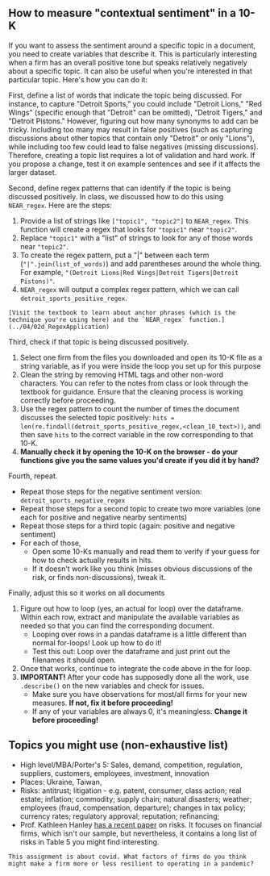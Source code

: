## How to measure "contextual sentiment" in a 10-K

If you want to assess the sentiment around a specific topic in a document, you need to create variables that describe it. This is particularly interesting when a firm has an overall positive tone but speaks relatively negatively about a specific topic. It can also be useful when you're interested in that particular topic. Here's how you can do it:

First, define a list of words that indicate the topic being discussed. For instance, to capture "Detroit Sports," you could include "Detroit Lions," "Red Wings" (specific enough that "Detroit" can be omitted), "Detroit Tigers," and "Detroit Pistons." However, figuring out how many synonyms to add can be tricky. Including too many may result in false positives (such as capturing discussions about other topics that contain only "Detroit" or only "Lions"), while including too few could lead to false negatives (missing discussions). Therefore, creating a topic list requires a lot of validation and hard work. If you propose a change, test it on example sentences and see if it affects the larger dataset.

Second, define regex patterns that can identify if the topic is being discussed positively. In class, we discussed how to do this using `NEAR_regex`. Here are the steps:

1.    Provide a list of strings like `["topic1", "topic2"]` to `NEAR_regex`. This function will create a regex that looks for `"topic1"` near `"topic2"`.
1.    Replace `"topic1"` with a "list" of strings to look for any of those words near `"topic2"`.
1.    To create the regex pattern, put a "|" between each term (`"|".join(list_of_words)`) and add parentheses around the whole thing. For example, `"(Detroit Lions|Red Wings|Detroit Tigers|Detroit Pistons)"`.
1.    `NEAR_regex` will output a complex regex pattern, which we can call `detroit_sports_positive_regex`.

```{tip}
[Visit the textbook to learn about anchor phrases (which is the technique you're using here) and the `NEAR_regex` function.](../04/02d_RegexApplication)
```

Third, check if that topic is being discussed positively.

1. Select one firm from the files you downloaded and open its 10-K file as a string variable, as if you were inside the loop you set up for this purpose
1. Clean the string by removing HTML tags and other non-word characters. You can refer to the notes from class or look through the textbook for guidance. Ensure that the cleaning process is working correctly before proceeding.
1. Use the regex pattern to count the number of times the document discusses the selected topic positively: `hits = len(re.findall(detroit_sports_positive_regex,<clean_10_text>))`, and then save `hits` to the correct variable in the row corresponding to that 10-K.
1. **Manually check it by opening the 10-K on the browser - do your functions give you the same values you'd create if you did it by hand?**

Fourth, repeat.

- Repeat those steps for the negative sentiment version: `detroit_sports_negative_regex`
- Repeat those steps for a second topic to create two more variables (one each for positive and negative nearby sentiments)
- Repeat those steps for a third topic (again: positive and negative sentiment)
- For each of those,
    - Open some 10-Ks manually and read them to verify if your guess for how to check actually results in hits.
    - If it doesn't work like you think (misses obvious discussions of the risk, or finds non-discussions), tweak it.

Finally, adjust this so it works on all documents

1. Figure out how to loop (yes, an actual for loop) over the dataframe. Within each row, extract and manipulate the available variables as needed so that you can find the corresponding document.
    - Looping over rows in a pandas dataframe is a little different than normal for-loops! Look up how to do it!
    - Test this out: Loop over the dataframe and just print out the filenames it should open. 
1. Once that works, continue to integrate the code above in the for loop.
1. **IMPORTANT!** After your code has supposedly done all the work, use `.describe()` on the new variables and check for issues.
    - Make sure you have observations for most/all firms for your new measures. **If not, fix it before proceeding!**
    - If any of your variables are always 0, it's meaningless. **Change it before proceeding!**
    
## Topics you might use (non-exhaustive list)

- High level/MBA/Porter's 5: Sales, demand, competition, regulation, suppliers, customers, employees, investment, innovation
- Places: Ukraine, Taiwan, 
- Risks: antitrust; litigation - e.g. patent, consumer, class action; real estate; inflation; commodity; supply chain; natural disasters; weather; employees (fraud, compensation, departure); changes in tax policy; currency rates; regulatory approval; reputation; refinancing; 
- Prof. Kathleen Hanley [has a recent paper](https://papers.ssrn.com/sol3/papers.cfm?abstract_id=2792943) on risks. It focuses on financial firms, which isn't our sample, but nevertheless, it contains a long list of risks in Table 5 you might find interesting.

```{tip}
This assignment is about covid. What factors of firms do you think might make a firm more or less resilient to operating in a pandemic?
```

